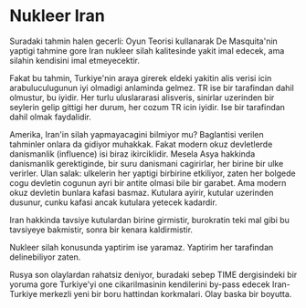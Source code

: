# Nukleer Iran

Suradaki tahmin halen gecerli: Oyun Teorisi kullanarak De Masquita'nin yaptigi tahmine gore Iran nukleer silah kalitesinde yakit imal edecek, ama silahin kendisini imal etmeyecektir.

Fakat bu tahmin, Turkiye'nin araya girerek eldeki yakitin alis verisi icin arabuluculugunun iyi olmadigi anlaminda gelmez. TR ise bir tarafindan dahil olmustur, bu iyidir. Her turlu uluslararasi alisveris, sinirlar uzerinden bir seylerin gelip gittigi her durum, her cozum TR icin iyidir. Ise bir tarafindan dahil olmak faydalidir.

Amerika, Iran'in silah yapmayacagini bilmiyor mu? Baglantisi verilen tahminler onlara da gidiyor muhakkak. Fakat modern okuz devletlerde danismanlik (influence) isi biraz ikirciklidir. Mesela Asya hakkinda danismanlik gerektiginde, bir suru danismani cagirirlar, her birine bir ulke verirler. Ulan salak: ulkelerin her yaptigi birbirine etkiliyor, zaten her bolgede cogu devletin cogunun ayri bir antite olmasi bile bir garabet. Ama modern okuz devletin bunlara kafasi basmaz. Kutulara ayirir, kutular uzerinden dusunur, cunku kafasi ancak kutulara yetecek kadardir.

Iran hakkinda tavsiye kutulardan birine girmistir, burokratin teki mal gibi bu tavsiyeye bakmistir, sonra bir kenara kaldirmistir.

Nukleer silah konusunda yaptirim ise yaramaz. Yaptirim her tarafindan delinebiliyor zaten.

Rusya son olaylardan rahatsiz deniyor, buradaki sebep TIME dergisindeki bir yoruma gore Turkiye'yi one cikarilmasinin kendilerini by-pass edecek Iran-Turkiye merkezli yeni bir boru hattindan korkmalari. Olay baska bir boyutta.

